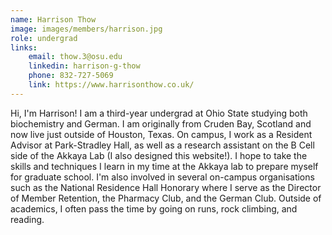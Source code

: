 ```yaml
---
name: Harrison Thow
image: images/members/harrison.jpg
role: undergrad
links:
    email: thow.3@osu.edu
    linkedin: harrison-g-thow
    phone: 832-727-5069
    link: https://www.harrisonthow.co.uk/
---
```


Hi, I'm Harrison! I am a third-year undergrad at Ohio State studying both biochemistry and German. I am originally from Cruden Bay, Scotland and now live just outside of Houston, Texas. On campus, I work as a Resident Advisor at Park-Stradley Hall, as well as a research assistant on the B Cell side of the Akkaya Lab (I also designed this website!). I hope to take the skills and techniques I learn in my time at the Akkaya lab to prepare myself for graduate school. I'm also involved in several on-campus organisations such as the National Residence Hall Honorary where I serve as the Director of Member Retention, the Pharmacy Club, and the German Club. Outside of academics, I often pass the time by going on runs, rock climbing, and reading.